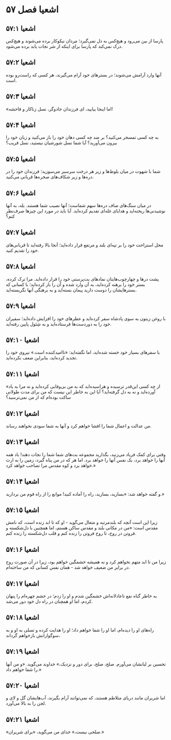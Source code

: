 # اشعیا فصل ۵۷

## اشعیا ۵۷:۱
پارسا از بین می‌رود و هیچ‌کس به دل نمی‌گیرد؛ مردان نیکوکار برده می‌شوند و هیچ‌کس درک نمی‌کند که پارسا برای اینکه از شر نجات یابد برده می‌شود.

## اشعیا ۵۷:۲
آنها وارد آرامش می‌شوند؛ در بسترهای خود آرام می‌گیرند، هر کسی که راست‌رو بوده است.

## اشعیا ۵۷:۳
«اما اینجا بیایید، ای فرزندان جادوگر، نسل زناکار و فاحشه!

## اشعیا ۵۷:۴
به چه کسی تمسخر می‌کنید؟ بر ضد چه کسی دهان خود را باز می‌کنید و زبان خود را بیرون می‌آورید؟ آیا شما نسل شورشیان نیستید، نسل فریب؟

## اشعیا ۵۷:۵
شما با شهوت در میان بلوط‌ها و زیر هر درخت سرسبز می‌سوزید؛ فرزندان خود را در دره‌ها و زیر شکاف‌های صخره‌ها قربانی می‌کنید.

## اشعیا ۵۷:۶
در میان سنگ‌های صاف دره‌ها سهم شماست؛ آنها نصیب شما هستند. بله، به آنها نوشیدنی‌ها ریخته‌اید و هدایای غله‌ای تقدیم کرده‌اید. آیا باید در مورد این چیزها صرف‌نظر کنم؟

## اشعیا ۵۷:۷
محل استراحت خود را بر تپه‌ای بلند و مرتفع قرار داده‌اید؛ آنجا بالا رفته‌اید تا قربانی‌های خود را تقدیم کنید.

## اشعیا ۵۷:۸
پشت درها و چهارچوب‌هایتان نمادهای بت‌پرستی خود را قرار داده‌اید. مرا ترک کرده، بستر خود را برهنه کرده‌اید، به آن وارد شده و آن را باز کرده‌اید؛ با کسانی که بسترهایشان را دوست دارید پیمان بسته‌اید و به برهنگی آنها نگریسته‌اید.

## اشعیا ۵۷:۹
با روغن زیتون به سوی پادشاه سفر کرده‌اید و عطرهای خود را افزایش داده‌اید؛ سفیران خود را به دوردست‌ها فرستاده‌اید و به شِئول پایین رفته‌اید.

## اشعیا ۵۷:۱۰
با سفرهای بسیار خود خسته شده‌اید، اما نگفته‌اید: «ناامیدکننده است.» نیروی خود را تجدید کرده‌اید، بنابراین ضعف نکرده‌اید.

## اشعیا ۵۷:۱۱
«از چه کسی این‌قدر ترسیده و هراسیده‌اید که به من بی‌وفایی کرده‌اید و نه مرا به یاد آورده‌اید و نه به دل گرفته‌اید؟ آیا این به خاطر این نیست که من برای مدت طولانی ساکت بوده‌ام که از من نمی‌ترسید؟

## اشعیا ۵۷:۱۲
من عدالت و اعمال شما را افشا خواهم کرد و آنها به شما سودی نخواهند رساند.

## اشعیا ۵۷:۱۳
وقتی برای کمک فریاد می‌زنید، بگذارید مجموعه بت‌های شما شما را نجات دهند! باد همه آنها را خواهد برد، یک نفس آنها را خواهد برد. اما هر که در من پناه گیرد، زمین را به ارث خواهد برد و کوه مقدس مرا تصاحب خواهد کرد.»

## اشعیا ۵۷:۱۴
و گفته خواهد شد: «بسازید، بسازید، راه را آماده کنید! موانع را از راه قوم من بردارید.»

## اشعیا ۵۷:۱۵
زیرا این است آنچه که بلندمرتبه و متعال می‌گوید - او که تا ابد زنده است، که نامش مقدس است: «من در مکانی بلند و مقدس ساکن هستم، اما همچنین با دل‌شکسته و فروتن در روح، تا روح فروتن را زنده کنم و قلب دل‌شکسته را زنده کنم.

## اشعیا ۵۷:۱۶
زیرا من تا ابد متهم نخواهم کرد و نه همیشه خشمگین خواهم بود، زیرا در آن صورت روح در برابر من ضعیف خواهد شد - همان نفس کسانی که من ساخته‌ام.

## اشعیا ۵۷:۱۷
به خاطر گناه نفع ناعادلانه‌اش خشمگین شدم و او را زدم؛ در خشم چهره‌ام را پنهان کردم، اما او همچنان در راه دل خود دور می‌شد.

## اشعیا ۵۷:۱۸
راه‌های او را دیده‌ام، اما او را شفا خواهم داد؛ او را هدایت کرده و تسلی به او و به سوگوارانش بازخواهم گرداند،

## اشعیا ۵۷:۱۹
تحسین بر لبانشان می‌آورم. صلح، صلح، برای دور و نزدیک،» خداوند می‌گوید. «و من آنها را شفا خواهم داد.»

## اشعیا ۵۷:۲۰
اما شریران مانند دریای متلاطم هستند، که نمی‌توانند آرام بگیرند، آب‌هایشان گل و لای و لجن را به بالا می‌آورد.

## اشعیا ۵۷:۲۱
«صلحی نیست،» خدای من می‌گوید، «برای شریران.»
